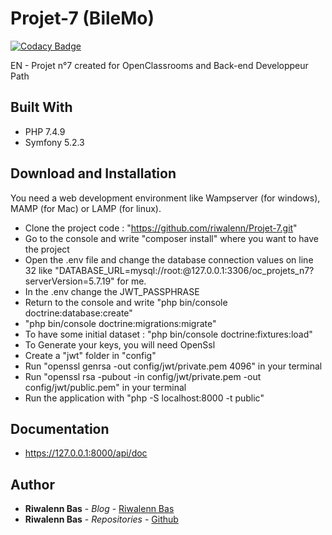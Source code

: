 # Projet-7 (BileMo)

[![Codacy Badge](https://api.codacy.com/project/badge/Grade/a9796cbb1b5045a2a71674dcf3f2edc2)](https://app.codacy.com/gh/riwalenn/Projet-7?utm_source=github.com&utm_medium=referral&utm_content=riwalenn/Projet-7&utm_campaign=Badge_Grade_Settings)

EN - Projet n°7 created for OpenClassrooms and Back-end Developpeur Path

## Built With
*   PHP 7.4.9
*   Symfony 5.2.3

## Download and Installation
You need a web development environment like Wampserver (for windows), MAMP (for Mac) or LAMP (for linux).

*   Clone the project code : "https://github.com/riwalenn/Projet-7.git"
*   Go to the console and write "composer install" where you want to have the project
*   Open the .env file and change the database connection values on line 32 like "DATABASE_URL=mysql://root:@127.0.0.1:3306/oc_projets_n7?serverVersion=5.7.19" for me.
*   In the .env change the JWT_PASSPHRASE
*   Return to the console and write "php bin/console doctrine:database:create"
*   "php bin/console doctrine:migrations:migrate"
*   To have some initial dataset : "php bin/console doctrine:fixtures:load"
*   To Generate your keys, you will need OpenSsl
*   Create a "jwt" folder in "config"
*   Run "openssl genrsa -out config/jwt/private.pem 4096" in your terminal 
*   Run "openssl rsa -pubout -in config/jwt/private.pem -out config/jwt/public.pem" in your terminal 
*   Run the application with "php -S localhost:8000 -t public"

## Documentation
*   https://127.0.0.1:8000/api/doc

## Author
*   **Riwalenn Bas** - *Blog* - [Riwalenn Bas](https://www.riwalennbas.com)
*   **Riwalenn Bas** - *Repositories* - [Github](https://github.com/riwalenn?tab=repositories)